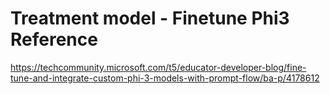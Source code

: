 # Treatment model - Finetune Phi3 Reference
https://techcommunity.microsoft.com/t5/educator-developer-blog/fine-tune-and-integrate-custom-phi-3-models-with-prompt-flow/ba-p/4178612
